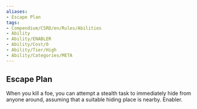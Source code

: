 ```yaml
---
aliases:
- Escape Plan
tags:
- Compendium/CSRD/en/Rules/Abilities
- Ability
- Ability/ENABLER
- Ability/Cost/0
- Ability/Tier/High
- Ability/Categories/META
---
```


  
## Escape Plan  
When you kill a foe, you can attempt a stealth task to immediately hide from anyone around, assuming that a suitable hiding place is nearby. Enabler. 